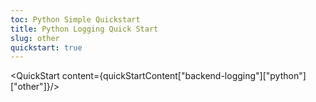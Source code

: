 ```yaml
---
toc: Python Simple Quickstart   
title: Python Logging Quick Start
slug: other
quickstart: true
---
```


<QuickStart content={quickStartContent["backend-logging"]["python"]["other"]}/>
